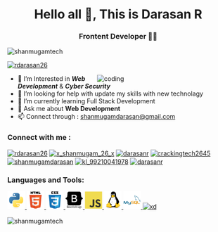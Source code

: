<h1 align = "center">Hello all 👋, This is Darasan R</h1>
<h3 align = "center" > <en>Frontent Developer</en> 🧑‍💻</h3>
<p align="left"> <img src="https://komarev.com/ghpvc/?username=shanmugamtech&label=Profile%20views&color=0e75b6&style=flat" alt="shanmugamtech" /> </p>
<p align="left"> <a href="https://twitter.com/rdarasan26" target="blank"><img src="https://img.shields.io/twitter/follow/rdarasan26?logo=twitter&style=for-the-badge" alt="rdarasan26" /></a> </p>
<img width = "300" align = "right" alt="coding" src="https://camo.githubusercontent.com/c1dcb74cc1c1835b1d716f5051499a2814c683c806b15f04b0eba492863703e9/68747470733a2f2f63646e2e6472696262626c652e636f6d2f75736572732f3733303730332f73637265656e73686f74732f363538313234332f6176656e746f2e676966"/>

- 👀 I’m Interested in ***Web Development*** & ***Cyber Security***
- 🤝 I’m looking for help with update my skills with new technolagy 
- 🌱 I’m currently learning Full Stack Development
- 💬 Ask me about **Web Development** 
- 📫 Connect through : shanmugamdarasan@gmail.com

<h3>Connect with me :</h3>
<p>
  <a href="https://twitter.com/rdarasan26" target="_blank"><img align="center" src="https://raw.githubusercontent.com/rahuldkjain/github-profile-readme-generator/master/src/images/icons/Social/twitter.svg" alt="rdarasan26" height="30" width="40" /></a> 
  <a href="https://www.instagram.com/x_shanmugam_26_x" target="_blank"><img align="center" src="https://raw.githubusercontent.com/rahuldkjain/github-profile-readme-generator/master/src/images/icons/Social/instagram.svg" alt="x_shanmugam_26_x" height="30" width="40" /></a>
  <a href="https://www.linkedin.com/in/darasanr" color="#000" target="_blank"><img align="center" src="https://static.vecteezy.com/system/resources/previews/018/930/584/original/linkedin-logo-linkedin-icon-transparent-free-png.png" alt="darasanr" height="40" width="40" /></a>
   <a href="https://www.youtube.com/@crackingtech2645" target="_blank"><img align="center" src="https://raw.githubusercontent.com/rahuldkjain/github-profile-readme-generator/master/src/images/icons/Social/youtube.svg" alt="crackingtech2645" height="30" width="40" /></a> 
  <a href="https://www.hackerrank.com/shanmugamdarasan" target="blank"><img align="center" src="https://raw.githubusercontent.com/rahuldkjain/github-profile-readme-generator/master/src/images/icons/Social/hackerrank.svg" alt="shanmugamdarasan" height="30" width="40" /></a>
  <a href="https://www.codechef.com/users/kl_99210041978" target="blank"><img align="center" src="https://avatars.githubusercontent.com/u/11960354?v=4" alt="kl_99210041978" height="30" width="40" /></a>
  <a href="https://g.dev/darasanr" target="_blank"><img align="center" src="https://seeklogo.com/images/G/google-developers-logo-F8BF3155AC-seeklogo.com.png" alt="darasanr" height="25" width="40" /></a> 
</p>

<h3 align="left">Languages and Tools:</h3>
<p align="left"> 
  <a href="https://www.python.org" target="_blank" rel="noreferrer"> <img src="https://raw.githubusercontent.com/devicons/devicon/master/icons/python/python-original.svg" alt="python" width="40" height="40"/> </a> 
    <a href="https://www.w3.org/html/" target="_blank" rel="noreferrer"> <img src="https://raw.githubusercontent.com/devicons/devicon/master/icons/html5/html5-original-wordmark.svg" alt="html5" width="40" height="40"/> </a> 
    <a href="https://www.w3schools.com/css/" target="_blank" rel="noreferrer"> <img src="https://raw.githubusercontent.com/devicons/devicon/master/icons/css3/css3-original-wordmark.svg" alt="css3" width="40" height="40"/> </a> 
  <a href="https://getbootstrap.com" target="_blank" rel="noreferrer"> <img src="https://raw.githubusercontent.com/devicons/devicon/master/icons/bootstrap/bootstrap-plain-wordmark.svg" alt="bootstrap" width="40" height="40"/> </a> 
  <a href="https://developer.mozilla.org/en-US/docs/Web/JavaScript" target="_blank" rel="noreferrer"> <img src="https://raw.githubusercontent.com/devicons/devicon/master/icons/javascript/javascript-original.svg" alt="javascript" width="40" height="40"/> </a> 
  <a href="https://www.linux.org/" target="_blank" rel="noreferrer"> <img src="https://raw.githubusercontent.com/devicons/devicon/master/icons/linux/linux-original.svg" alt="linux" width="40" height="40"/> </a> 
  <a href="https://www.mysql.com/" target="_blank" rel="noreferrer"> <img src="https://raw.githubusercontent.com/devicons/devicon/master/icons/mysql/mysql-original-wordmark.svg" alt="mysql" width="40" height="40"/> </a> 
  <a href="https://www.adobe.com/products/xd.html" target="_blank" rel="noreferrer"> <img src="https://cdn.worldvectorlogo.com/logos/adobe-xd.svg" alt="xd" width="40" height="40"/> </a> </p>

<p><img align="center" src="https://github-readme-stats.vercel.app/api/top-langs?username=shanmugamtech&show_icons=true&locale=en&layout=compact" alt="shanmugamtech" /></p>

